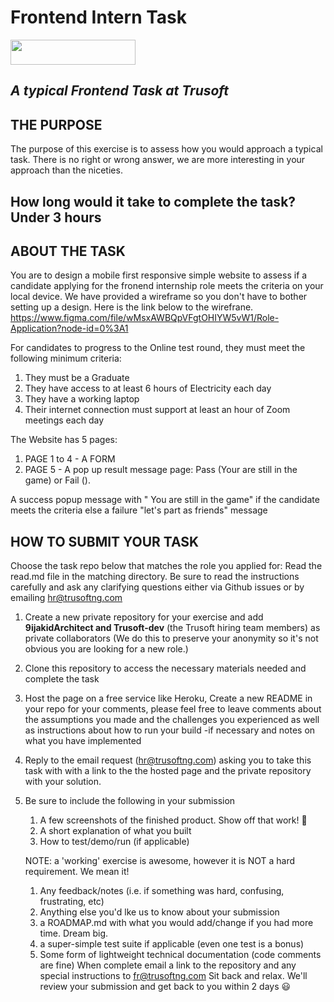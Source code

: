 # Frontend Intern Task


<img width="200" height="40" src="https://trusoftng.com/wp-content/uploads/2021/06/Trusoft_Logo-removebg-preview.png">

## _A typical Frontend Task at Trusoft_

## THE PURPOSE

The purpose of this exercise is to assess how you would approach a typical task.
There is no right or wrong answer, we are more interesting in your approach than the niceties.

## How long would it take to complete the task? Under 3 hours

## ABOUT THE TASK
You are to design a mobile first responsive simple website to assess if a candidate applying for the fronend internship role meets the criteria on your local device.
We have provided a wireframe so you don't have to bother setting up a design. Here is the link below to the wirefrane.
https://www.figma.com/file/wMsxAWBQpVFgtOHIYW5vW1/Role-Application?node-id=0%3A1


For candidates to progress to the Online test round, they must meet the following minimum criteria:
1. They must be a Graduate
2. They have access to at least 6 hours of Electricity each day
3. They have a working laptop
4. Their internet connection must support at least an hour of Zoom meetings each day


The Website has 5 pages:

1. PAGE 1 to 4 - A FORM 
2. PAGE 5 - A pop up result message page: Pass (Your are still in the game) or Fail ().

A success popup message with " You are still in the game" if the candidate meets the criteria else a failure "let's part as friends" message


## HOW TO SUBMIT YOUR TASK
Choose the task repo below that matches the role you applied for: 
Read the read.md file in the matching directory. Be sure to read the instructions carefully and ask any clarifying questions either via Github issues or by emailing hr@trusoftng.com
1. Create a new private repository for your exercise and add **9ijakidArchitect and Trusoft-dev** (the Trusoft hiring team members) as private collaborators (We do this to preserve your anonymity so it's not obvious you are looking for a new role.)
      
2. Clone this repository to access the necessary materials needed and complete the task
3. Host the page on a free service like Heroku, Create a new README in your repo for your comments, please feel free to leave comments about the assumptions you made and the challenges you experienced as well as instructions about how to run your build -if necessary and notes on what you have implemented
4. Reply to the email request (hr@trusoftng.com) asking you to take this task with with a link to the the hosted page and the  private repository with your solution.
5. Be sure to include the following in your submission
    1. A few screenshots of the finished product. Show off that work! 📸
    2. A short explanation of what you built
    3. How to test/demo/run (if applicable)
    
     NOTE: a 'working' exercise is awesome, however it is NOT a hard requirement. We mean it!
      1. Any feedback/notes (i.e. if something was hard, confusing, frustrating, etc)
      2. Anything else you'd lke us to know about your submission
      3. a ROADMAP.md with what you would add/change if you had more time. Dream big.
      4. a super-simple test suite if applicable (even one test is a bonus)
      5. Some form of lightweight technical documentation (code comments are fine)
When complete email a link to the repository and any special instructions to fr@trusoftng.com
Sit back and relax. We'll review your submission and get back to you within 2 days 😃


